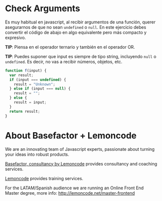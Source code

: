 # Check Arguments

Es muy habitual en javascript, al recibir argumentos de una función, querer asegurarnos de que no sean `undefined` o `null`. En este ejercicio debes convertir el código de abajo en algo equivalente pero más compacto y expresivo.

**TIP**: Piensa en el operador ternario y también en el operador OR.

**TIP**: Puedes suponer que input es siempre de tipo string, incluyendo `null` o `undefined`. Es decir, no vas a recibir números, objetos, etc.

```javascript
function f(input) {
  var result;
  if (input === undefined) {
    result = "Unknown";
  } else if (input === null) {
    result = "";
  } else {
    result = input;
  }
  return result;
}
```

# About Basefactor + Lemoncode

We are an innovating team of Javascript experts, passionate about turning your ideas into robust products.

[Basefactor, consultancy by Lemoncode](http://www.basefactor.com) provides consultancy and coaching services.

[Lemoncode](http://lemoncode.net/services/en/#en-home) provides training services.

For the LATAM/Spanish audience we are running an Online Front End Master degree, more info: http://lemoncode.net/master-frontend